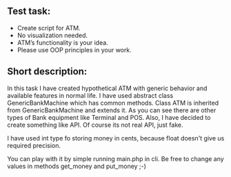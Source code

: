 ## Test task: 

- Create script for ATM.
- No visualization needed. 
- ATM’s functionality is your idea. 
- Please use OOP principles in your work.

## Short description:

In this task I have created hypothetical ATM with generic behavior and available features in normal life.
I have used abstract class GenericBankMachine which has common methods.
Class ATM is inherited from GenericBankMachine and extends it.
As you can see there are other types of Bank equipment like Terminal and POS.
Also, I have decided to create something like API. Of course its not real API, just fake.

I have used int type fo storing money in cents, because float doesn't give us required precision.

You can play with it by simple running main.php in cli.
Be free to change any values in methods get_money and put_money ;-)
